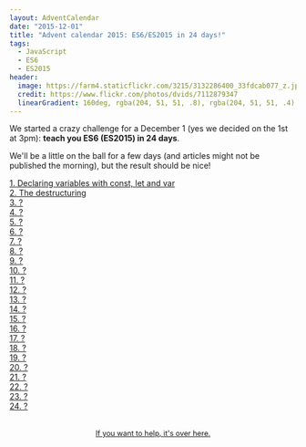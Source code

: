 ```yaml
---
layout: AdventCalendar
date: "2015-12-01"
title: "Advent calendar 2015: ES6/ES2015 in 24 days!"
tags:
  - JavaScript
  - ES6
  - ES2015
header:
  image: https://farm4.staticflickr.com/3215/3132286400_33fdcab077_z.jpg
  credit: https://www.flickr.com/photos/dvids/7112879347
  linearGradient: 160deg, rgba(204, 51, 51, .8), rgba(204, 51, 51, .4)
---
```


We started a crazy challenge for a December 1 (yes we decided on the 1st
at 3pm): **teach you ES6 (ES2015) in 24 days**.

We'll be a little on the ball for a few days (and articles might not be
published the morning), but the result should be nice!

<div class="r-Grid">
  <div class="r-Grid-cell r-minM--1of4">
    <a
      class="putainde-Day"
      href="/en/articles/js/es2015/const-let-var/"
    >
      1. Declaring variables with const, let and var
    </a>
  </div>

  <div class="r-Grid-cell r-minM--1of4">
    <a
      class="putainde-Day"
      href="/en/articles/js/es2015/destructuring/"
    >
      2. The destructuring
    </a>
  </div>

  <div class="r-Grid-cell r-minM--1of4">
    <a
      class="putainde-Day"
      href=""
    >
      3. ?
    </a>
  </div>

  <div class="r-Grid-cell r-minM--1of4">
    <a
      class="putainde-Day"
      href=""
    >
      4. ?
    </a>
  </div>

  <div class="r-Grid-cell r-minM--1of4">
    <a
      class="putainde-Day"
      href=""
    >
      5. ?
    </a>
  </div>

  <div class="r-Grid-cell r-minM--1of4">
    <a
      class="putainde-Day"
      href=""
    >
      6. ?
    </a>
  </div>

  <div class="r-Grid-cell r-minM--1of4">
    <a
      class="putainde-Day"
      href=""
    >
      7. ?
    </a>
  </div>

  <div class="r-Grid-cell r-minM--1of4">
    <a
      class="putainde-Day"
      href=""
    >
      8. ?
    </a>
  </div>

  <div class="r-Grid-cell r-minM--1of4">
    <a
      class="putainde-Day"
      href=""
    >
      9. ?
    </a>
  </div>

  <div class="r-Grid-cell r-minM--1of4">
    <a
      class="putainde-Day"
      href=""
    >
      10. ?
    </a>
  </div>

  <div class="r-Grid-cell r-minM--1of4">
    <a
      class="putainde-Day"
      href=""
    >
      11. ?
    </a>
  </div>

  <div class="r-Grid-cell r-minM--1of4">
    <a
      class="putainde-Day"
      href=""
    >
      12. ?
    </a>
  </div>

  <div class="r-Grid-cell r-minM--1of4">
    <a
      class="putainde-Day"
      href=""
    >
      13. ?
    </a>
  </div>

  <div class="r-Grid-cell r-minM--1of4">
    <a
      class="putainde-Day"
      href=""
    >
      14. ?
    </a>
  </div>

  <div class="r-Grid-cell r-minM--1of4">
    <a
      class="putainde-Day"
      href=""
    >
      15. ?
    </a>
  </div>

  <div class="r-Grid-cell r-minM--1of4">
    <a
      class="putainde-Day"
      href=""
    >
      16. ?
    </a>
  </div>

  <div class="r-Grid-cell r-minM--1of4">
    <a
      class="putainde-Day"
      href=""
    >
      17. ?
    </a>
  </div>

  <div class="r-Grid-cell r-minM--1of4">
    <a
      class="putainde-Day"
      href=""
    >
      18. ?
    </a>
  </div>

  <div class="r-Grid-cell r-minM--1of4">
    <a
      class="putainde-Day"
      href=""
    >
      19. ?
    </a>
  </div>

  <div class="r-Grid-cell r-minM--1of4">
    <a
      class="putainde-Day"
      href=""
    >
      20. ?
    </a>
  </div>

  <div class="r-Grid-cell r-minM--1of4">
    <a
      class="putainde-Day"
      href=""
    >
      21. ?
    </a>
  </div>

  <div class="r-Grid-cell r-minM--1of4">
    <a
      class="putainde-Day"
      href=""
    >
      22. ?
    </a>
  </div>

  <div class="r-Grid-cell r-minM--1of4">
    <a
      class="putainde-Day"
      href=""
    >
      23. ?
    </a>
  </div>

  <div class="r-Grid-cell r-minM--1of4">
    <a
      class="putainde-Day"
      href=""
    >
      24. ?
    </a>
  </div>
</div>

<p style="font-size: 0.8rem; margin: 2rem; text-align: center;">
  <a href="https://github.com/putaindecode/putaindecode.io/issues/553">
    If you want to help, it's over here.
  </a>
</p>
